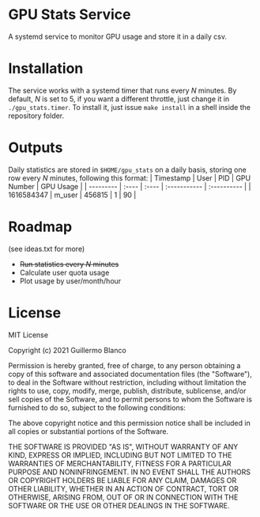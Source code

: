 # GPU Stats Service
A systemd service to monitor GPU usage and store it in a daily csv.

# Installation
The service works with a systemd timer that runs every _N_ minutes. By default,
_N_ is set to 5, if you want a different throttle, just change it in
`./gpu_stats.timer`. To install it, just issue `make install` in a shell inside
the repository folder.

# Outputs
Daily statistics are stored in `$HOME/gpu_stats` on a daily basis, storing one
row every _N_ minutes, following this format:
| Timestamp  | User    | PID    | GPU Number   | GPU Usage   |
| ---------  | :----   | :----  | :----------- | :---------- |
| 1616584347 | m_user  | 456815 | 1            | 90          |

# Roadmap
(see ideas.txt for more)
* ~~Run statistics every _N_ minutes~~
* Calculate user quota usage
* Plot usage by user/month/hour

# License

MIT License

Copyright (c) 2021 Guillermo Blanco

Permission is hereby granted, free of charge, to any person obtaining a copy
of this software and associated documentation files (the "Software"), to deal
in the Software without restriction, including without limitation the rights
to use, copy, modify, merge, publish, distribute, sublicense, and/or sell
copies of the Software, and to permit persons to whom the Software is
furnished to do so, subject to the following conditions:

The above copyright notice and this permission notice shall be included in all
copies or substantial portions of the Software.

THE SOFTWARE IS PROVIDED "AS IS", WITHOUT WARRANTY OF ANY KIND, EXPRESS OR
IMPLIED, INCLUDING BUT NOT LIMITED TO THE WARRANTIES OF MERCHANTABILITY,
FITNESS FOR A PARTICULAR PURPOSE AND NONINFRINGEMENT. IN NO EVENT SHALL THE
AUTHORS OR COPYRIGHT HOLDERS BE LIABLE FOR ANY CLAIM, DAMAGES OR OTHER
LIABILITY, WHETHER IN AN ACTION OF CONTRACT, TORT OR OTHERWISE, ARISING FROM,
OUT OF OR IN CONNECTION WITH THE SOFTWARE OR THE USE OR OTHER DEALINGS IN THE
SOFTWARE.
